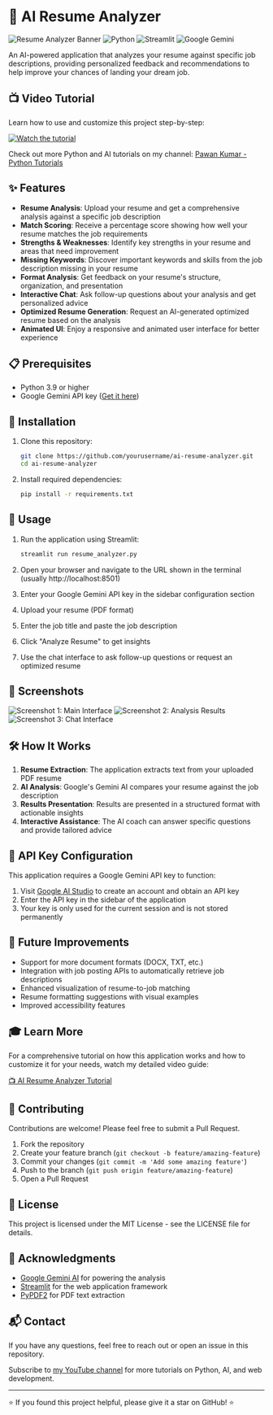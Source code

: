 # 🚀 AI Resume Analyzer

![Resume Analyzer Banner](https://img.shields.io/badge/AI-Resume%20Analyzer-blue)
![Python](https://img.shields.io/badge/Python-3.9%2B-brightgreen)
![Streamlit](https://img.shields.io/badge/Streamlit-1.30.0%2B-red)
![Google Gemini](https://img.shields.io/badge/AI-Gemini%20AI-yellow)

An AI-powered application that analyzes your resume against specific job descriptions, providing personalized feedback and recommendations to help improve your chances of landing your dream job.

## 📺 Video Tutorial

Learn how to use and customize this project step-by-step:

[![Watch the tutorial](https://img.shields.io/badge/YouTube-Watch%20Tutorial-red?style=for-the-badge&logo=youtube)](https://youtu.be/CotlWZ5nx3A?si=-f0EcuwvYShA9AL-)

Check out more Python and AI tutorials on my channel:
[Pawan Kumar - Python Tutorials](https://www.youtube.com/@Pawankumar-py4tk/videos)

## ✨ Features

- **Resume Analysis**: Upload your resume and get a comprehensive analysis against a specific job description
- **Match Scoring**: Receive a percentage score showing how well your resume matches the job requirements
- **Strengths & Weaknesses**: Identify key strengths in your resume and areas that need improvement
- **Missing Keywords**: Discover important keywords and skills from the job description missing in your resume
- **Format Analysis**: Get feedback on your resume's structure, organization, and presentation
- **Interactive Chat**: Ask follow-up questions about your analysis and get personalized advice
- **Optimized Resume Generation**: Request an AI-generated optimized resume based on the analysis
- **Animated UI**: Enjoy a responsive and animated user interface for better experience

## 📋 Prerequisites

- Python 3.9 or higher
- Google Gemini API key ([Get it here](https://ai.google.dev/))

## 🔧 Installation

1. Clone this repository:
   ```bash
   git clone https://github.com/yourusername/ai-resume-analyzer.git
   cd ai-resume-analyzer
   ```

2. Install required dependencies:
   ```bash
   pip install -r requirements.txt
   ```

## 🚀 Usage

1. Run the application using Streamlit:
   ```bash
   streamlit run resume_analyzer.py
   ```

2. Open your browser and navigate to the URL shown in the terminal (usually http://localhost:8501)

3. Enter your Google Gemini API key in the sidebar configuration section

4. Upload your resume (PDF format)

5. Enter the job title and paste the job description

6. Click "Analyze Resume" to get insights

7. Use the chat interface to ask follow-up questions or request an optimized resume

## 📸 Screenshots

![Screenshot 1: Main Interface](path/to/screenshot1.png)
![Screenshot 2: Analysis Results](path/to/screenshot2.png)
![Screenshot 3: Chat Interface](path/to/screenshot3.png)

## 🛠️ How It Works

1. **Resume Extraction**: The application extracts text from your uploaded PDF resume
2. **AI Analysis**: Google's Gemini AI compares your resume against the job description
3. **Results Presentation**: Results are presented in a structured format with actionable insights
4. **Interactive Assistance**: The AI coach can answer specific questions and provide tailored advice

## 🔐 API Key Configuration

This application requires a Google Gemini API key to function:

1. Visit [Google AI Studio](https://ai.google.dev/) to create an account and obtain an API key
2. Enter the API key in the sidebar of the application
3. Your key is only used for the current session and is not stored permanently

## 🔄 Future Improvements

- Support for more document formats (DOCX, TXT, etc.)
- Integration with job posting APIs to automatically retrieve job descriptions
- Enhanced visualization of resume-to-job matching
- Resume formatting suggestions with visual examples
- Improved accessibility features

## 🎓 Learn More

For a comprehensive tutorial on how this application works and how to customize it for your needs, watch my detailed video guide:

[📺 AI Resume Analyzer Tutorial](https://youtu.be/CotlWZ5nx3A?si=-f0EcuwvYShA9AL-)

## 👥 Contributing

Contributions are welcome! Please feel free to submit a Pull Request.

1. Fork the repository
2. Create your feature branch (`git checkout -b feature/amazing-feature`)
3. Commit your changes (`git commit -m 'Add some amazing feature'`)
4. Push to the branch (`git push origin feature/amazing-feature`)
5. Open a Pull Request

## 📄 License

This project is licensed under the MIT License - see the LICENSE file for details.

## 🙏 Acknowledgments

- [Google Gemini AI](https://ai.google.dev/) for powering the analysis
- [Streamlit](https://streamlit.io/) for the web application framework
- [PyPDF2](https://pypi.org/project/PyPDF2/) for PDF text extraction

## 📬 Contact

If you have any questions, feel free to reach out or open an issue in this repository.

Subscribe to [my YouTube channel](https://www.youtube.com/@Pawankumar-py4tk/videos) for more tutorials on Python, AI, and web development.

---

⭐️ If you found this project helpful, please give it a star on GitHub! ⭐️
